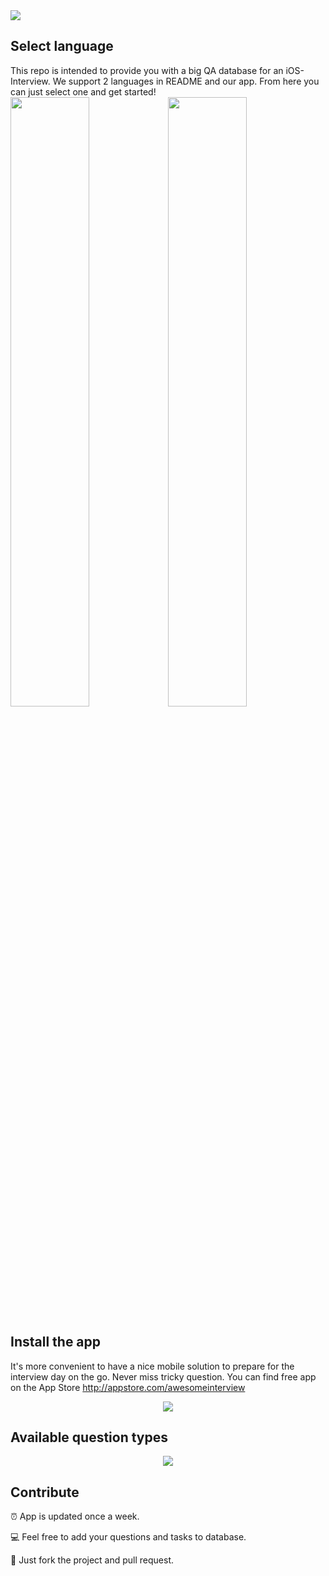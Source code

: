 
<img src="https://github.com/dashvlas/awesome-ios-interview/blob/master/Resources/Main.png">

## Select language
This repo is intended to provide you with a big QA database for an iOS-Interview. We support 2 languages in README and our app. From here you can just select one and get started!   
<a href="https://github.com/dashvlas/awesome-ios-interview/blob/master/Resources/Russian.md"><img src="https://github.com/dashvlas/awesome-ios-interview/blob/master/Resources/Artboard-filled-left.png" width=50%></a><a href="https://github.com/dashvlas/awesome-ios-interview/blob/master/Resources/English.md"><img src="https://github.com/dashvlas/awesome-ios-interview/blob/master/Resources/Artboard-filled-right.png" width=50%></a>

## Install the app  
It's more convenient to have a nice mobile solution to prepare for the interview day on the go. Never miss tricky question. You can find free app on the App Store http://appstore.com/awesomeinterview   
<p align="center"><img src="https://github.com/dashvlas/awesome-ios-interview/blob/master/Resources/Devices.jpg"></p>

## Available question types
<p align="center"><img src="https://github.com/dashvlas/awesome-ios-interview/blob/master/Resources/Available QA types@1x.png"></p>

## Contribute
⏰ App is updated once a week.

💻 Feel free to add your questions and tasks to database.

🚀 Just fork the project and pull request.
